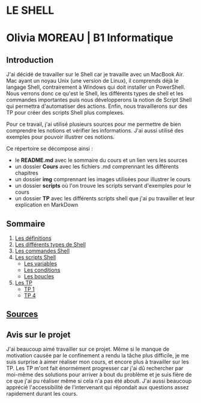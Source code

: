 # LE SHELL 
# Olivia MOREAU | B1 Informatique

## Introduction


J'ai décidé de travailler sur le Shell car je travaille avec un MacBook Air. Mac ayant un noyau Unix (une version de Linux), il comprends déjà le langage Shell, contrairement à Windows qui doit installer un PowerShell. Nous verrons donc ce qu'est le Shell, les différents types de shell et les commandes importantes puis nous développerons la notion de Script Shell qui permettra d'automatiser des actions. Enfin, nous travaillerons sur des TP pour créer des scripts Shell plus complexes.

Pour ce travail, j'ai utilisé plusieurs sources pour me permettre de bien comprendre les notions et vérifier les informations. J'ai aussi utilisé des exemples pour pouvoir illustrer ces notions. 

Ce répertoire se décompose ainsi : 
* le **README.md** avec le sommaire du cours et un lien vers les sources
* un dossier **Cours** avec les fichiers .md comprennant les différents chapitres
* un dossier **img** comprennant les images utilisées pour illustrer le cours
* un dossier **scripts** où l'on trouve les scripts servant d'exemples pour le cours
* un dossier **TP** avec les différents scripts shell que j'ai pu travailler et leur explication en MarkDown

## Sommaire
1. [Les définitions](./Cours/definition.md)
2. [Les différents types de Shell](./Cours/types.md)
3. [Les commandes Shell](./Cours/cmd.md)
4. [Les scripts Shell](./Cours/scripts.md)
    * [Les variables](./Cours/var.md)
    * [Les conditions](./Cours/conditions.md)
    * [Les boucles](./Cours/boucles.md)
5. [Les TP](./TP)
    * [TP 1](./TP/TP1.md)
    * [TP 4](./TP/TP4.md)

## [Sources](./Cours/sources.md)

## Avis sur le projet

J'ai beaucoup aimé travailler sur ce projet. Même si le manque de motivation causée par le confinement a rendu la tâche plus difficile, je me suis surprise à aimer réaliser mon cours, et encore plus à travailler sur les TP. Les TP m'ont fait énormément progresser car j'ai dû rechercher par moi-même des solutions pour arriver à bout du problème et je suis fière de ce que j'ai pu réaliser même si cela n'a pas été abouti.
J'ai aussi beaucoup apprécié l'accessibilité de l'intervenant qui répondait aux questions assez rapidement durant les cours.

